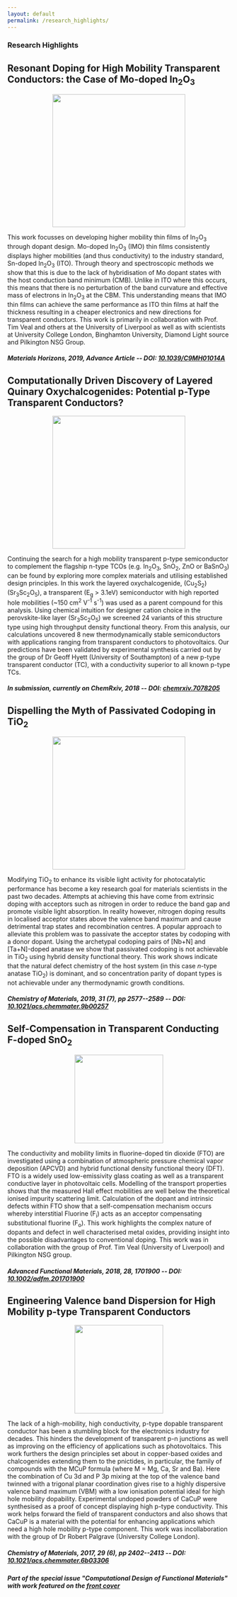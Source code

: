 ```yaml
---
layout: default
permalink: /research_highlights/
---
```


### Research Highlights

## Resonant Doping for High Mobility Transparent Conductors: the Case of Mo-doped In<sub>2</sub>O<sub>3</sub>

<center><img src="{{ site.baseurl }}/assets/imo.png"  height="300" /></center>

This work focusses on developing higher mobility thin films of In<sub>2</sub>O<sub>3</sub> through dopant design. Mo-doped In<sub>2</sub>O<sub>3</sub> (IMO) thin films consistently displays higher mobilities (and thus conductivity) to the industry standard, Sn-doped In<sub>2</sub>O<sub>3</sub> (ITO). Through theory and spectroscopic methods we show that this is due to the lack of hybridisation of Mo dopant states with the host conduction band minimum (CMB). Unlike in ITO where this occurs, this means that there is no perturbation of the band curvature and effective mass of electrons in In<sub>2</sub>O<sub>3</sub> at the CBM. This understanding means that IMO thin films can achieve the same performance as ITO thin films at half the thickness resulting in a cheaper electronics and new directions for transparent conductors. This work is primarily in collaboration with Prof. Tim Veal and others at the University of Liverpool as well as with scientists at University College London, Binghamton University, Diamond Light source and Pilkington NSG Group.  


##### *Materials Horizons, **2019**, Advance Article* -- DOI: [10.1039/C9MH01014A](https://pubs.rsc.org/en/content/articlelanding/2019/mh/c9mh01014a#!divAbstract)

## Computationally Driven Discovery of Layered Quinary Oxychalcogenides: Potential p-Type Transparent Conductors?

<center><img src="{{ site.baseurl }}/assets/scsos-toc.png"  height="300" /></center>

Continuing the search for a high mobility transparent p-type semiconductor to complement the flagship n-type TCOs (e.g. In<sub>2</sub>O<sub>3</sub>, SnO<sub>2</sub>, ZnO or BaSnO<sub>3</sub>) can be found by exploring more complex materials and utilising established design principles. In this work the layered oxychalcogenide, (Cu<sub>2</sub>S<sub>2</sub>)(Sr<sub>3</sub>Sc<sub>2</sub>O<sub>5</sub>), a transparent (E<sub>g</sub> > 3.1eV) semiconductor with high reported hole mobilities (~150 cm<sup>2</sup> V<sup>-1</sup> s<sup>-1</sup>) was used as a parent compound for this analysis. Using chemical intuition for designer cation choice in the perovskite-like layer (Sr<sub>3</sub>Sc<sub>2</sub>O<sub>5</sub>) we screened 24 variants of this structure type using high throughput density functional theory. From this analysis, our calculations uncovered 8 new thermodynamically stable semiconductors with applications ranging from transparent conductors to photovoltaics. Our predictions have been validated by experimental synthesis carried out by the group of Dr Geoff Hyett (University of Southampton) of a new p-type transparent conductor (TC), with a conductivity superior to all known p-type TCs. 

##### *In submission, currently on ChemRxiv, 2018*  -- DOI: [chemrxiv.7078205](https://chemrxiv.org/articles/Computationally_Driven_Discovery_of_Layered_Quinary_Oxychalcogenide_p-Type_Transparent_Conductors/7078205)

## Dispelling the Myth of Passivated Codoping in TiO<sub>2</sub>

<center><img src="{{ site.baseurl }}/assets/tio2-codoping-toc.png"  height="300" /></center>

Modifying TiO<sub>2</sub> to enhance its visible light activity for photocatalytic performance has become a key research goal for materials scientists in the past two decades. Attempts at achieving this have come from extrinsic doping with acceptors such as nitrogen in order to reduce the band gap and promote visible light absorption. In reality however, nitrogen doping results in localised acceptor states above the valence band maximum and cause detrimental trap states and recombination centres. A popular approach to alleviate this problem was to passivate the acceptor states by codoping with a donor dopant. Using the archetypal codoping pairs of [Nb+N] and [Ta+N]-doped anatase we show that passivated codoping is not achievable in TiO<sub>2</sub> using hybrid density functional theory. This work shows indicate that the natural defect chemistry of the host system (in this case _n_-type anatase TiO<sub>2</sub>) is dominant, and so concentration parity of dopant types is not achievable under any thermodynamic growth conditions. 

##### *Chemistry of Materials, **2019**, 31 (7), pp 2577--2589* -- DOI: [10.1021/acs.chemmater.9b00257](https://pubs.acs.org/doi/10.1021/acs.chemmater.9b00257)

## Self-Compensation in Transparent Conducting F-doped SnO<sub>2</sub>

<center><img src="{{ site.baseurl }}/assets/fto-toc.png"  height="200" /></center>

The conductivity and mobility limits in fluorine-doped tin dioxide (FTO) are investigated using a combination of atmospheric pressure chemical vapor deposition (APCVD) and hybrid functional density functional theory (DFT). FTO is a widely used low-emissivity glass coating as well as a transparent conductive layer in photovoltaic cells. Modelling of the transport properties shows that the measured Hall effect mobilities are well below the theoretical ionised impurity scattering limit. Calculation of the dopant and intrinsic defects within FTO show that a self-compensation mechanism occurs whereby interstitial Fluorine (F<sub>i</sub>) acts as an acceptor compensating substitutional fluorine (F<sub>o</sub>). This work highlights the complex nature of dopants and defect in well characterised metal oxides, providing insight into the possible disadvantages to conventional doping. This work was in collaboration with the group of Prof. Tim Veal (University of Liverpool) and Pilkington NSG group.

##### *Advanced Functional Materials, **2018**, 28, 1701900* -- DOI: [10.1002/adfm.201701900](<https://doi.org/10.1002/adfm.201701900>)

## Engineering Valence band Dispersion for High Mobility p-type Transparent Conductors

<center><img src="{{ site.baseurl }}/assets/cacup-toc.jpg"  height="200" /></center>


The lack of a high-mobility, high conductivity, p-type dopable transparent conductor has been a stumbling block for the electronics industry for decades. This hinders the development of transparent p-n junctions as well as improving on the efficiency of applications such as photovoltaics. This work furthers the design principles set about in copper-based oxides and chalcogenides extending them to the pnictides, in particular, the family of compounds with the MCuP formula (where M = Mg, Ca, Sr and Ba). Here the combination of Cu 3d and P 3p mixing at the top of the valence band twinned with a trigonal planar coordination gives rise to a highly dispersive valence band maximum (VBM) with a low ionisation potential ideal for high hole mobility dopability. Experimental undoped powders of CaCuP were synthesised as a proof of concept displaying high p-type conductivity. This work helps forward the field of transparent conductors and also shows that CaCuP is a material with the potential for enhancing applications which need a high hole mobility p-type component. This work was incollaboration with the group of Dr Robert Palgrave (University College London).

##### *Chemistry of Materials, **2017**, 29 (6), pp 2402--2413* -- DOI: [10.1021/acs.chemmater.6b03306](https://pubs.acs.org/doi/full/10.1021/acs.chemmater.6b03306)


##### *Part of the special issue "Computational Design of Functional Materials" with work featured on the [front cover](https://pubs.acs.org/subscribe/covers/cmatex/cmatex_v029i006.jpg?0.9807942710962036)*

